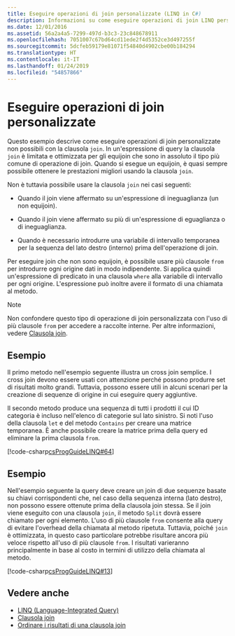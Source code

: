 ```yaml
---
title: Eseguire operazioni di join personalizzate (LINQ in C#)
description: Informazioni su come eseguire operazioni di join LINQ personalizzate in C#.
ms.date: 12/01/2016
ms.assetid: 56a2a4a5-7299-497d-b3c3-23c848678911
ms.openlocfilehash: 7051007c67bd64cd11ede2f4d5352ce3d497255f
ms.sourcegitcommit: 5dcfeb59179e81071f54840d4902cbe00b184294
ms.translationtype: HT
ms.contentlocale: it-IT
ms.lasthandoff: 01/24/2019
ms.locfileid: "54857866"
---
```

# <a name="perform-custom-join-operations"></a>Eseguire operazioni di join personalizzate

Questo esempio descrive come eseguire operazioni di join personalizzate non possibili con la clausola `join`. In un'espressione di query la clausola `join` è limitata e ottimizzata per gli equijoin che sono in assoluto il tipo più comune di operazione di join. Quando si esegue un equijoin, è quasi sempre possibile ottenere le prestazioni migliori usando la clausola `join`.

Non è tuttavia possibile usare la clausola `join` nei casi seguenti:

- Quando il join viene affermato su un'espressione di ineguaglianza (un non equijoin).

- Quando il join viene affermato su più di un'espressione di eguaglianza o di ineguaglianza.

- Quando è necessario introdurre una variabile di intervallo temporanea per la sequenza del lato destro (interno) prima dell'operazione di join.

 Per eseguire join che non sono equijoin, è possibile usare più clausole `from` per introdurre ogni origine dati in modo indipendente. Si applica quindi un'espressione di predicato in una clausola `where` alla variabile di intervallo per ogni origine. L'espressione può inoltre avere il formato di una chiamata al metodo.

> [!NOTE]
> Non confondere questo tipo di operazione di join personalizzata con l'uso di più clausole `from` per accedere a raccolte interne. Per altre informazioni, vedere [Clausola join](../language-reference/keywords/join-clause.md).

## <a name="example"></a>Esempio

Il primo metodo nell'esempio seguente illustra un cross join semplice. I cross join devono essere usati con attenzione perché possono produrre set di risultati molto grandi. Tuttavia, possono essere utili in alcuni scenari per la creazione di sequenze di origine in cui eseguire query aggiuntive.

Il secondo metodo produce una sequenza di tutti i prodotti il cui ID categoria è incluso nell'elenco di categorie sul lato sinistro. Si noti l'uso della clausola `let` e del metodo `Contains` per creare una matrice temporanea. È anche possibile creare la matrice prima della query ed eliminare la prima clausola `from`.

[!code-csharp[csProgGuideLINQ#64](~/samples/snippets/csharp/concepts/linq/how-to-perform-custom-join-operations_1.cs)]

## <a name="example"></a>Esempio

Nell'esempio seguente la query deve creare un join di due sequenze basate su chiavi corrispondenti che, nel caso della sequenza interna (lato destro), non possono essere ottenute prima della clausola join stessa. Se il join viene eseguito con una clausola `join`, il metodo `Split` dovrà essere chiamato per ogni elemento. L'uso di più clausole `from` consente alla query di evitare l'overhead della chiamata al metodo ripetuta. Tuttavia, poiché `join` è ottimizzata, in questo caso particolare potrebbe risultare ancora più veloce rispetto all'uso di più clausole `from`. I risultati varieranno principalmente in base al costo in termini di utilizzo della chiamata al metodo.

[!code-csharp[csProgGuideLINQ#13](~/samples/snippets/csharp/concepts/linq/how-to-perform-custom-join-operations_2.cs)]

## <a name="see-also"></a>Vedere anche

- [LINQ (Language-Integrated Query)](index.md)
- [Clausola join](../language-reference/keywords/join-clause.md)
- [Ordinare i risultati di una clausola join](order-the-results-of-a-join-clause.md)

